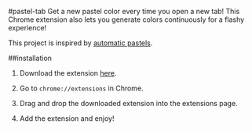 #pastel-tab
Get a new pastel color every time you open a new tab! This Chrome extension also lets you generate colors continuously for a flashy experience!

This project is inspired by [automatic pastels](http://automaticpastels.tumblr.com/).

##installation
1. Download the extension [here](https://github.com/williamyeny/pastel-tab/raw/master/pastel-tab.crx).

2. Go to `chrome://extensions` in Chrome.

3. Drag and drop the downloaded extension into the extensions page.

4. Add the extension and enjoy!